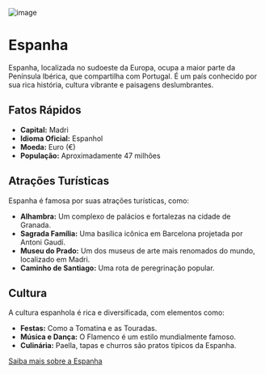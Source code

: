 ![image](https://github.com/user-attachments/assets/149f3a64-fea7-433e-a8f3-231f6b7c775a)


# Espanha

Espanha, localizada no sudoeste da Europa, ocupa a maior parte da Península Ibérica, que compartilha com Portugal. É um país conhecido por sua rica história, cultura vibrante e paisagens deslumbrantes.

## Fatos Rápidos

- **Capital:** Madri
- **Idioma Oficial:** Espanhol
- **Moeda:** Euro (€)
- **População:** Aproximadamente 47 milhões

## Atrações Turísticas

Espanha é famosa por suas atrações turísticas, como:

- **Alhambra:** Um complexo de palácios e fortalezas na cidade de Granada.
- **Sagrada Família:** Uma basílica icônica em Barcelona projetada por Antoni Gaudí.
- **Museu do Prado:** Um dos museus de arte mais renomados do mundo, localizado em Madri.
- **Caminho de Santiago:** Uma rota de peregrinação popular.

## Cultura

A cultura espanhola é rica e diversificada, com elementos como:

- **Festas:** Como a Tomatina e as Touradas.
- **Música e Dança:** O Flamenco é um estilo mundialmente famoso.
- **Culinária:** Paella, tapas e churros são pratos típicos da Espanha.

[Saiba mais sobre a Espanha](https://en.wikipedia.org/wiki/Spain)
